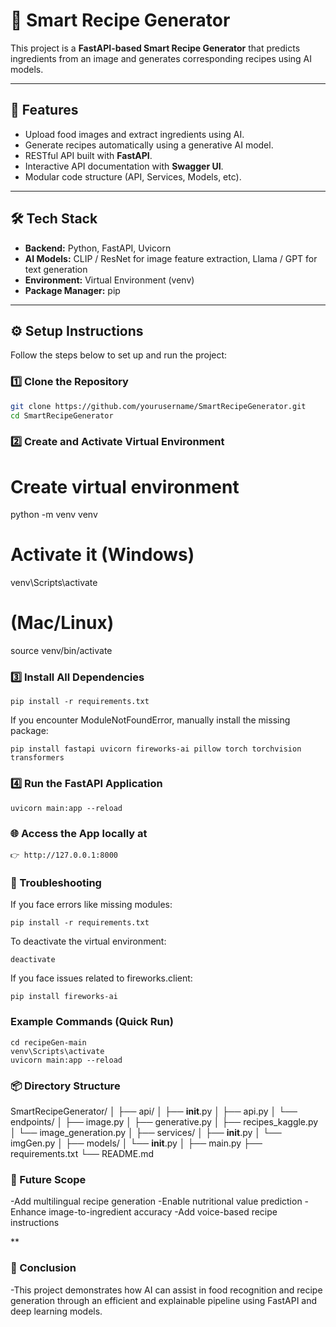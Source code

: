 # 🍳 Smart Recipe Generator

This project is a **FastAPI-based Smart Recipe Generator** that predicts ingredients from an image and generates corresponding recipes using AI models.  

---

## 🚀 Features

- Upload food images and extract ingredients using AI.
- Generate recipes automatically using a generative AI model.
- RESTful API built with **FastAPI**.
- Interactive API documentation with **Swagger UI**.
- Modular code structure (API, Services, Models, etc).

---

## 🛠️ Tech Stack

- **Backend:** Python, FastAPI, Uvicorn  
- **AI Models:** CLIP / ResNet for image feature extraction, Llama / GPT for text generation  
- **Environment:** Virtual Environment (venv)  
- **Package Manager:** pip  

---

## ⚙️ Setup Instructions

Follow the steps below to set up and run the project:

### 1️⃣ Clone the Repository
```bash
git clone https://github.com/yourusername/SmartRecipeGenerator.git
cd SmartRecipeGenerator
```
### 2️⃣ Create and Activate Virtual Environment
# Create virtual environment
python -m venv venv

# Activate it (Windows)
venv\Scripts\activate

# (Mac/Linux)
source venv/bin/activate

### 3️⃣ Install All Dependencies
```
pip install -r requirements.txt
```
If you encounter ModuleNotFoundError, manually install the missing package:
```
pip install fastapi uvicorn fireworks-ai pillow torch torchvision transformers
```
### 4️⃣ Run the FastAPI Application
```
uvicorn main:app --reload
```
### 🌐 Access the App locally at
```
👉 http://127.0.0.1:8000
```
### 🧠 Troubleshooting

If you face errors like missing modules:
```
pip install -r requirements.txt
```
To deactivate the virtual environment:
```
deactivate
```
If you face issues related to fireworks.client:
```
pip install fireworks-ai
```

### Example Commands (Quick Run)
```
cd recipeGen-main
venv\Scripts\activate
uvicorn main:app --reload
```
### 📦 Directory Structure
SmartRecipeGenerator/
│
├── api/
│   ├── __init__.py
│   ├── api.py
│   └── endpoints/
│       ├── image.py
│       ├── generative.py
│       ├── recipes_kaggle.py
│       └── image_generation.py
│
├── services/
│   ├── __init__.py
│   └── imgGen.py
│
├── models/
│   └── __init__.py
│
├── main.py
├── requirements.txt
└── README.md

### 🧩 Future Scope

-Add multilingual recipe generation
-Enable nutritional value prediction
-Enhance image-to-ingredient accuracy
-Add voice-based recipe instructions

**
### 🏁 Conclusion
-This project demonstrates how AI can assist in food recognition and recipe generation through an efficient and explainable pipeline using FastAPI and deep learning models.
